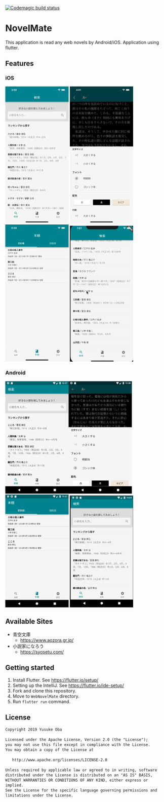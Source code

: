 [![Codemagic build status](https://api.codemagic.io/apps/5c965d0ab4b6d900136a030f/5c965d0ab4b6d900136a030e/status_badge.svg)](https://codemagic.io/apps/5c965d0ab4b6d900136a030f/5c965d0ab4b6d900136a030e/latest_build)

# NovelMate

This application is read any web novels by Android/iOS.
Application using flutter.

## Features

### iOS

<img src="blob/ios_1.png" width="200" /> <img src="blob/ios_2.png" width="200" /> <img src="blob/ios_3.png" width="200" /> <img src="blob/ios.gif" width="200" />

### Android

<img src="blob/android_1.png" width="200" /><img src="blob/android_2.png" width="200" /> <img src="blob/android_3.png" width="200" /> <img src="blob/android.gif" width="200" />

## Available Sites

* 青空文庫
  * https://www.aozora.gr.jp/
* 小説家になろう
  * https://syosetu.com/

## Getting started

1. Install Flutter. See <https://flutter.io/setup/>
2. Setting up the IntelliJ. See <https://flutter.io/ide-setup/>
3. Fork and clone this repository.
4. Move to ``WebNovelMate`` directory.
5. Run `flutter run` command.

## License

```
Copyright 2019 Yusuke Oba

Licensed under the Apache License, Version 2.0 (the "License");
you may not use this file except in compliance with the License.
You may obtain a copy of the License at

   http://www.apache.org/licenses/LICENSE-2.0

Unless required by applicable law or agreed to in writing, software
distributed under the License is distributed on an "AS IS" BASIS,
WITHOUT WARRANTIES OR CONDITIONS OF ANY KIND, either express or implied.
See the License for the specific language governing permissions and
limitations under the License.
```
